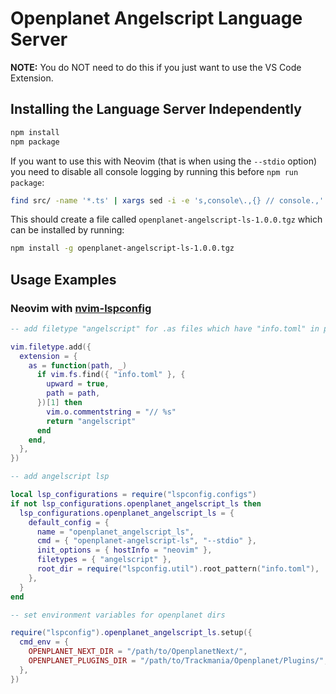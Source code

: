 # Openplanet Angelscript Language Server

**NOTE:** You do NOT need to do this if you just want to use the VS Code Extension.

## Installing the Language Server Independently

```sh
npm install
npm package
```

If you want to use this with Neovim (that is when using the `--stdio` option) you need to disable all console logging by running this before `npm run package`:
```sh
find src/ -name '*.ts' | xargs sed -i -e 's,console\.,{} // console.,'
```

This should create a file called `openplanet-angelscript-ls-1.0.0.tgz` which can be installed by running:

```sh
npm install -g openplanet-angelscript-ls-1.0.0.tgz
```

## Usage Examples

### Neovim with [nvim-lspconfig](https://github.com/neovim/nvim-lspconfig)

```lua
-- add filetype "angelscript" for .as files which have "info.toml" in project root

vim.filetype.add({
  extension = {
    as = function(path, _)
      if vim.fs.find({ "info.toml" }, {
        upward = true,
        path = path,
      })[1] then
        vim.o.commentstring = "// %s"
        return "angelscript"
      end
    end,
  },
})

-- add angelscript lsp

local lsp_configurations = require("lspconfig.configs")
if not lsp_configurations.openplanet_angelscript_ls then
  lsp_configurations.openplanet_angelscript_ls = {
    default_config = {
      name = "openplanet_angelscript_ls",
      cmd = { "openplanet-angelscript-ls", "--stdio" },
      init_options = { hostInfo = "neovim" },
      filetypes = { "angelscript" },
      root_dir = require("lspconfig.util").root_pattern("info.toml"),
    },
  }
end

-- set environment variables for openplanet dirs

require("lspconfig").openplanet_angelscript_ls.setup({
  cmd_env = {
    OPENPLANET_NEXT_DIR = "/path/to/OpenplanetNext/",
    OPENPLANET_PLUGINS_DIR = "/path/to/Trackmania/Openplanet/Plugins/",
  },
})
```

